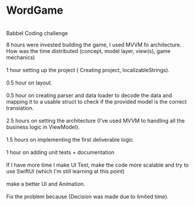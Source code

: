# WordGame
<br /> Babbel Coding challenge <br />

8 hours were invested building the game, I used MVVM fo architecture.
<br /> How was the time distributed (concept, model layer, view(s), game mechanics) <br />
<br /> 1 hour setting up the project ( Creating project, localizableStrings). <br />
<br /> 0.5 hour on layout. <br />
<br /> 0.5 hour on creating parser and data loader to decode the data and mapping it to a usable struct to check if the provided model is the correct translation. <br />
<br /> 2.5 hours on setting the architecture (I've used MVVM to handling all the business logic in ViewModel). <br />
<br /> 1.5 hours on implementing the first deliverable logic <br />
<br /> 1 hour on adding unit tests + documentation <br />
<br /> If I have more time I make UI Test, make the code more scalable and try to use SwiftUI (which I'm still learning at this point) <br />
<br /> make a better UI and Animation. <br />
<br /> Fix the problem because (Decision was made due to limited time). <br />

